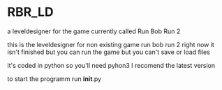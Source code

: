 RBR_LD
======

a leveldesigner for the game currently called Run Bob Run 2

this is the leveldesigner for non existing game run bob run 2
right now it isn't finished but you can run the game but you can't save or load files

it's coded in python so you'll need pyhon3 I recomend the latest version

to start the programm run __init__.py
